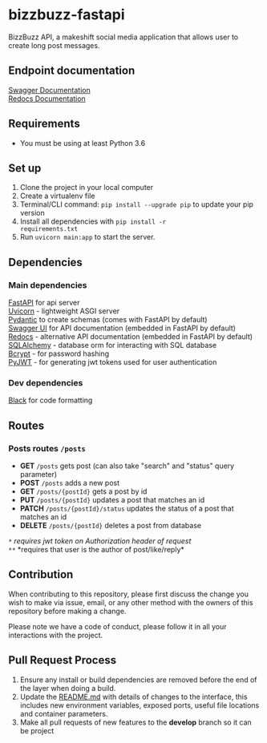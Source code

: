 # bizzbuzz-fastapi

BizzBuzz API, a makeshift social media application that allows user to create long post messages.

## Endpoint documentation

[Swagger Documentation](http://localhost:8000/docs "BizzBuzz FastAPI Swagger Documentation")<br>
[Redocs Documentation](http://localhost:8000/redoc "BizzBuzz FastAPI Redoc Documentation")<br>

## Requirements

- You must be using at least Python 3.6

## Set up

1. Clone the project in your local computer
2. Create a virtualenv file
3. Terminal/CLI command: <code>pip install --upgrade pip</code> to update your pip version
4. Install all dependencies with <code>pip install -r requirements.txt</code>
5. Run <code>uvicorn main:app</code> to start the server.

## Dependencies

### Main dependencies

[FastAPI](https://fastapi.tiangolo.com "fastAPI") for api server<br>
[Uvicorn](https://www.uvicorn.org/ "uvicorn") - lightweight ASGI server<br>
[Pydantic](https://pydantic-docs.helpmanual.io/ "pydantic docs") to create schemas (comes with FastAPI by default)<br>
[Swagger UI](https://swagger.io/ "swagger ui website") for API documentation (embedded in FastAPI by default)<br>
[Redocs](https://redoc.ly/ "Redocly website") - alternative API documentation (embedded in FastAPI by default)<br>
[SQLAlchemy](https://www.sqlalchemy.org/ "SQLAlchemy") - database orm for interacting with SQL database<br>
[Bcrypt](https://pypi.org/project/bcrypt/ "bcrypt") - for password hashing<br>
[PyJWT](https://pyjwt.readthedocs.io/en/stable/ "PyJWT documentation") - for generating jwt tokens used for user authentication <br>

### Dev dependencies

[Black](https://black.readthedocs.io/en/stable/ "black") for code formatting

## Routes

### Posts routes <code>/posts</code>

- **GET** <code>/posts</code> gets post (can also take "search" and "status" query parameter)
- **POST** <code>/posts</code> adds a new post
- **GET** <code>/posts/{postId}</code> gets a post by id
- **PUT** <code>/posts/{postId}</code> updates a post that matches an id
- **PATCH** <code>/posts/{postId}/status</code> updates the status of a post that matches an id
- **DELETE** <code>/posts/{postId}</code> deletes a post from database

<code>*</code> *requires jwt token on Authorization header of request* <br>
<code>\*\*</code> *requires that user is the author of post/like/reply\*

## Contribution

When contributing to this repository, please first discuss the change you wish to make via issue, email, or any other method with the owners of this repository before making a change.

Please note we have a code of conduct, please follow it in all your interactions with the project.

## Pull Request Process

1. Ensure any install or build dependencies are removed before the end of the layer when doing a build.
2. Update the [README.md](/README.md "README.md") with details of changes to the interface, this includes new environment variables, exposed ports, useful file locations and container parameters.
3. Make all pull requests of new features to the **develop** branch so it can be project

